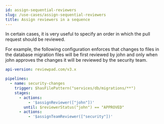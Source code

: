 ```yaml
---
id: assign-sequential-reviewers
slug: /use-cases/assign-sequential-reviewers
title: Assign reviewers in a sequence
---
```


In certain cases, it is very useful to specify an order in which the pull request should be reviewed.

For example, the following configuration enforces that changes to files in the database migration files will be first reviewed
by john and only when john approves the changes it will be reviewed by the security team.

```yaml
api-version: reviewpad.com/v3.x

pipelines:
  - name: security-changes
    trigger: $hasFilePattern("services/db/migrations/**")
    stages:
      - actions:
          - '$assignReviewer(["john"])'
        until: $reviewerStatus("john") == "APPROVED"
      - actions:
          - '$assignTeamReviewer(["security"])'
```
